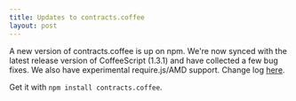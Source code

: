 ```yaml
---
title: Updates to contracts.coffee
layout: post
---
```


A new version of contracts.coffee is up on npm. We're now synced with
the latest release version of CoffeeScript (1.3.1) and have collected
a few bug fixes. We also have experimental require.js/AMD support.
Change log [here](http://disnetdev.com/contracts.coffee/#log).

Get it with `npm install contracts.coffee`.